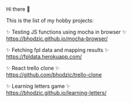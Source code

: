 Hi there 👋

This is the list of my hobby projects:

✨ Testing JS functions using mocha in browser ✨  
https://bhodzic.github.io/mocha-browser/

✨ Fetching fpl data and mapping results ✨  
https://fpldata.herokuapp.com/

✨ React trello clone ✨  
https://github.com/bhodzic/trello-clone

✨ Learning letters game ✨  
https://bhodzic.github.io/learning-letters/

